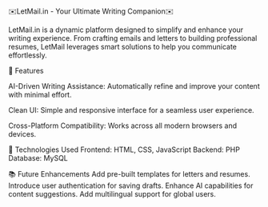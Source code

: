 ✉️LetMail.in - Your Ultimate Writing Companion✉️

LetMail.in is a dynamic platform designed to simplify and enhance your writing experience. From crafting emails and letters to building professional resumes, LetMail leverages smart solutions to help you communicate effortlessly.


🚀 Features

AI-Driven Writing Assistance: Automatically refine and improve your content with minimal effort.

Clean UI: Simple and responsive interface for a seamless user experience.

Cross-Platform Compatibility: Works across all modern browsers and devices.


🔧 Technologies Used
Frontend: HTML, CSS, JavaScript
Backend: PHP
Database: MySQL


📚 Future Enhancements
Add pre-built templates for letters and resumes.
Introduce user authentication for saving drafts.
Enhance AI capabilities for content suggestions.
Add multilingual support for global users.
